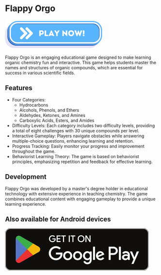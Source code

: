 # Flappy Orgo

<a href="https://vehave.github.io/polynomial-bingo-build/" target="_blank"><img src="PlayNowButton.png" alt="Play now!"></a>

Flappy Orgo is an engaging educational game designed to make learning organic chemistry fun and interactive. This game helps students master the names and structures of organic compounds, which are essential for success in various scientific fields.

## Features

- Four Categories:
  * Hydrocarbons
  * Alcohols, Phenols, and Ethers
  * Aldehydes, Ketones, and Amines
  * Carboxylic Acids, Esters, and Amides
- Difficulty Levels: Each category includes two difficulty levels, providing a total of eight challenges with 30 unique compounds per level.
- Interactive Gameplay: Players navigate obstacles while answering multiple-choice questions, enhancing learning and retention.
- Progress Tracking: Easily monitor your progress and improvement throughout the game.
- Behaviorist Learning Theory: The game is based on behaviorist principles, emphasizing repetition and feedback for effective learning.

## Development

Flappy Orgo was developed by a master's degree holder in educational technology with extensive experience in teaching chemistry. The game combines educational content with engaging gameplay to provide a unique learning experience.

## Also available for Android devices

<a href="https://play.google.com/store/apps/details?id=flappy.orgo" target="_blank"><img src="PlayStore.jpg" alt="Get it on Google Play"></a>
